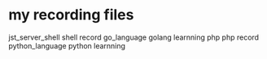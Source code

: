 # my recording files
jst_server_shell  shell record
go_language       golang learnning
php               php record
python_language   python learnning

